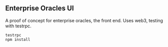 ## Enterprise Oracles UI

A proof of concept for enterprise oracles, the front end. Uses web3, testing with testrpc.
```
testrpc
npm install
```